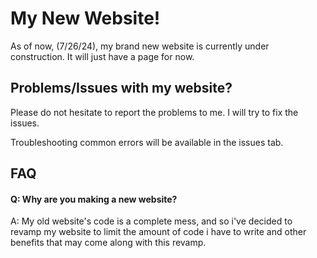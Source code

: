 # My New Website!
As of now, (7/26/24), my brand new website is currently under construction. It will just have a page for now.

## Problems/Issues with my website? 
Please do not hesitate to report the problems to me. I will try to fix the issues.

Troubleshooting common errors will be available in the issues tab.

## FAQ

#### Q: Why are you making a new website?
A: My old website's code is a complete mess, and so i've decided to revamp my website to limit the amount of code i have to write and other benefits that may come along with this revamp.

